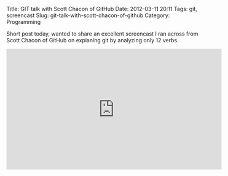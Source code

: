 Title: GIT talk with Scott Chacon of GitHub
Date: 2012-03-11 20:11
Tags: git, screencast
Slug: git-talk-with-scott-chacon-of-github
Category: Programming


Short post today, wanted to share an excellent screencast I ran across from Scott Chacon of GitHub on explaning git by analyzing only 12 verbs.

<iframe width="560" height="315" src="http://www.youtube.com/embed/ZDR433b0HJY" frameborder="0" allowfullscreen></iframe>
